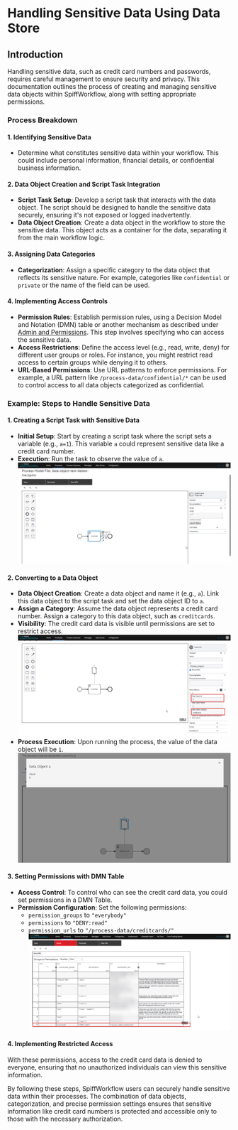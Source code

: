 # Handling Sensitive Data Using Data Store

## Introduction

Handling sensitive data, such as credit card numbers and passwords, requires careful management to ensure security and privacy.
This documentation outlines the process of creating and managing sensitive data objects within SpiffWorkflow, along with setting appropriate permissions.

### Process Breakdown

#### 1. Identifying Sensitive Data
- Determine what constitutes sensitive data within your workflow. This could include personal information, financial details, or confidential business information.

#### 2. Data Object Creation and Script Task Integration

- **Script Task Setup**: Develop a script task that interacts with the data object.
The script should be designed to handle the sensitive data securely, ensuring it's not exposed or logged inadvertently.
- **Data Object Creation**: Create a data object in the workflow to store the sensitive data.
This object acts as a container for the data, separating it from the main workflow logic.

#### 3. Assigning Data Categories

- **Categorization**: Assign a specific category to the data object that reflects its sensitive nature.
For example, categories like `confidential` or `private` or the name of the field can be used.

#### 4. Implementing Access Controls

- **Permission Rules**: Establish permission rules, using a Decision Model and Notation (DMN) table or another mechanism as described under [Admin and Permissions](/DevOps_installation_integration/admin_and_permissions.md).
This step involves specifying who can access the sensitive data.
- **Access Restrictions**: Define the access level (e.g., read, write, deny) for different user groups or roles.
For instance, you might restrict read access to certain groups while denying it to others.
- **URL-Based Permissions**: Use URL patterns to enforce permissions.
For example, a URL pattern like `/process-data/confidential/*` can be used to control access to all data objects categorized as confidential.

### Example: Steps to Handle Sensitive Data

#### 1. Creating a Script Task with Sensitive Data
- **Initial Setup**: Start by creating a script task where the script sets a variable (e.g., `a=1`).
This variable `a` could represent sensitive data like a credit card number.
- **Execution**: Run the task to observe the value of `a`.
![image](images/private_data_object.png)

#### 2. Converting to a Data Object

- **Data Object Creation**: Create a data object and name it (e.g., `a`).
Link this data object to the script task and set the data object ID to `a`.
- **Assign a Category**: Assume the data object represents a credit card number.
Assign a category to this data object, such as `creditcards`.
- **Visibility**: The credit card data is visible until permissions are set to restrict access.
![image](images/category.png)
- **Process Execution**: Upon running the process, the value of the data object will be `1`.
![image](images/sensitive_value.png)

#### 3. Setting Permissions with DMN Table

- **Access Control**: To control who can see the credit card data, you could set permissions in a DMN Table.
- **Permission Configuration**: Set the following permissions:
  - `permission_groups` to `"everybody"`
  - `permissions` to `"DENY:read"`
  - `permission_urls` to `"/process-data/creditcards/"`
![image](images/setting_permissions.png)

#### 4. Implementing Restricted Access

With these permissions, access to the credit card data is denied to everyone, ensuring that no unauthorized individuals can view this sensitive information.

By following these steps, SpiffWorkflow users can securely handle sensitive data within their processes.
The combination of data objects, categorization, and precise permission settings ensures that sensitive information like credit card numbers is protected and accessible only to those with the necessary authorization.
